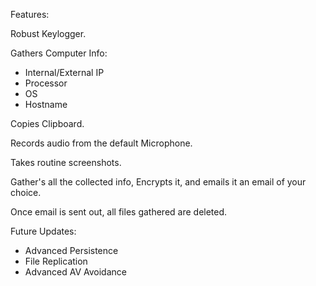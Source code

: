 Features:

Robust Keylogger.

Gathers Computer Info:
- Internal/External IP
- Processor
- OS
- Hostname

Copies Clipboard.

Records audio from the default Microphone.

Takes routine screenshots.

Gather's all the collected info, Encrypts it, and emails it an email of your choice.

Once email is sent out, all files gathered are deleted.


Future Updates: 
- Advanced Persistence
- File Replication
- Advanced AV Avoidance

